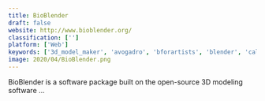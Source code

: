 ```yaml
---
title: BioBlender
draft: false 
website: http://www.bioblender.org/
classification: ['']
platform: ['Web']
keywords: ['3d_model_maker', 'avogadro', 'bforartists', 'blender', 'calistry.org', 'chemdoodle', 'chemjuice_grande', 'dead_deer', 'ghemical', 'modo', 'qutemol', 'rastop', 'rasmol', 'sea3d', 'sensei_format', 'ugene', 'vmd_-_visual_molecular_dynamics', 'pymol']
image: 2020/04/BioBlender.png
---
```

BioBlender is a software package built on the open-source 3D modeling software ...